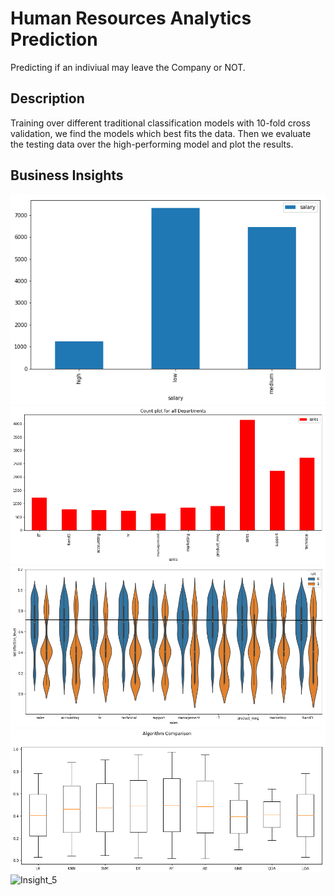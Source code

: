 # Human Resources Analytics Prediction
Predicting if an indiviual may leave the Company or NOT. 

## Description
Training over different traditional classification models with 10-fold cross validation, we find the models which best fits the data.
Then we evaluate the testing data over the high-performing model and plot the results.

## Business Insights
![Insight_1](output_28_1.png)
![Insight_2](output_44_1.png)
![Insight_3](output_48_1.png)
![Insight_4](output_63_0.png)
![Insight_5](output_741_0.png)
